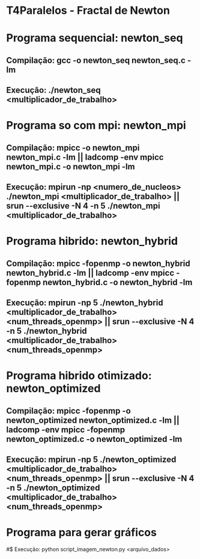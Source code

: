# T4Paralelos - Fractal de Newton

# Programa sequencial: newton_seq
## Compilação: gcc -o newton_seq newton_seq.c -lm
## Execução: ./newton_seq <multiplicador_de_trabalho>

# Programa so com mpi: newton_mpi
## Compilação: mpicc -o newton_mpi newton_mpi.c -lm  ||  ladcomp -env mpicc newton_mpi.c -o newton_mpi -lm
## Execução: mpirun -np <numero_de_nucleos> ./newton_mpi <multiplicador_de_trabalho>  ||  srun --exclusive -N 4 -n 5 ./newton_mpi <multiplicador_de_trabalho>

# Programa hibrido: newton_hybrid
## Compilação: mpicc -fopenmp -o newton_hybrid newton_hybrid.c -lm   ||   ladcomp -env mpicc -fopenmp newton_hybrid.c -o newton_hybrid -lm
## Execução: mpirun -np 5 ./newton_hybrid <multiplicador_de_trabalho> <num_threads_openmp>  ||  srun --exclusive -N 4 -n 5 ./newton_hybrid <multiplicador_de_trabalho> <num_threads_openmp>

# Programa hibrido otimizado: newton_optimized
## Compilação: mpicc -fopenmp -o newton_optimized newton_optimized.c -lm  ||   ladcomp -env mpicc -fopenmp newton_optimized.c -o newton_optimized -lm
## Execução: mpirun -np 5 ./newton_optimized <multiplicador_de_trabalho> <num_threads_openmp>  ||  srun --exclusive -N 4 -n 5 ./newton_optimized <multiplicador_de_trabalho> <num_threads_openmp>

# Programa para gerar gráficos
#$ Execução: python script_imagem_newton.py <arquivo_dados>